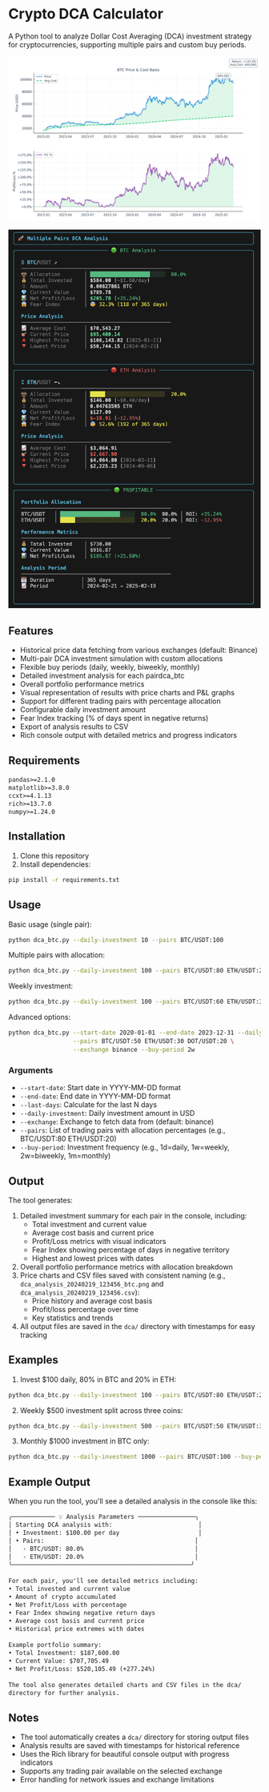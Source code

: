 # Crypto DCA Calculator

A Python tool to analyze Dollar Cost Averaging (DCA) investment strategy for cryptocurrencies, supporting multiple pairs and custom buy periods.

![DCA Analysis Example](./media/dca_btc.png)

![CLI Example](./media/cli_log.png)

## Features

- Historical price data fetching from various exchanges (default: Binance)
- Multi-pair DCA investment simulation with custom allocations
- Flexible buy periods (daily, weekly, biweekly, monthly)
- Detailed investment analysis for each pairdca_btc
- Overall portfolio performance metrics
- Visual representation of results with price charts and P&L graphs
- Support for different trading pairs with percentage allocation
- Configurable daily investment amount
- Fear Index tracking (% of days spent in negative returns)
- Export of analysis results to CSV
- Rich console output with detailed metrics and progress indicators

## Requirements

```
pandas>=2.1.0
matplotlib>=3.8.0
ccxt>=4.1.13
rich>=13.7.0
numpy>=1.24.0
```

## Installation

1. Clone this repository
2. Install dependencies:
```bash
pip install -r requirements.txt
```

## Usage

Basic usage (single pair):
```bash
python dca_btc.py --daily-investment 10 --pairs BTC/USDT:100
```

Multiple pairs with allocation:
```bash
python dca_btc.py --daily-investment 100 --pairs BTC/USDT:80 ETH/USDT:20
```

Weekly investment:
```bash
python dca_btc.py --daily-investment 100 --pairs BTC/USDT:60 ETH/USDT:30 SOL/USDT:10 --buy-period 1w
```

Advanced options:
```bash
python dca_btc.py --start-date 2020-01-01 --end-date 2023-12-31 --daily-investment 100 \
                  --pairs BTC/USDT:50 ETH/USDT:30 DOT/USDT:20 \
                  --exchange binance --buy-period 2w
```

### Arguments

- `--start-date`: Start date in YYYY-MM-DD format
- `--end-date`: End date in YYYY-MM-DD format
- `--last-days`: Calculate for the last N days
- `--daily-investment`: Daily investment amount in USD
- `--exchange`: Exchange to fetch data from (default: binance)
- `--pairs`: List of trading pairs with allocation percentages (e.g., BTC/USDT:80 ETH/USDT:20)
- `--buy-period`: Investment frequency (e.g., 1d=daily, 1w=weekly, 2w=biweekly, 1m=monthly)

## Output

The tool generates:
1. Detailed investment summary for each pair in the console, including:
   - Total investment and current value
   - Average cost basis and current price
   - Profit/Loss metrics with visual indicators
   - Fear Index showing percentage of days in negative territory
   - Highest and lowest prices with dates
2. Overall portfolio performance metrics with allocation breakdown
3. Price charts and CSV files saved with consistent naming (e.g., `dca_analysis_20240219_123456_btc.png` and `dca_analysis_20240219_123456.csv`):
   - Price history and average cost basis
   - Profit/loss percentage over time
   - Key statistics and trends
4. All output files are saved in the `dca/` directory with timestamps for easy tracking

## Examples

1. Invest $100 daily, 80% in BTC and 20% in ETH:
```bash
python dca_btc.py --daily-investment 100 --pairs BTC/USDT:80 ETH/USDT:20
```

2. Weekly $500 investment split across three coins:
```bash
python dca_btc.py --daily-investment 500 --pairs BTC/USDT:50 ETH/USDT:30 SOL/USDT:20 --buy-period 1w
```

3. Monthly $1000 investment in BTC only:
```bash
python dca_btc.py --daily-investment 1000 --pairs BTC/USDT:100 --buy-period 1m
```

## Example Output

When you run the tool, you'll see a detailed analysis in the console like this:

```
╭──────────── 💡 Analysis Parameters ────────────────╮
│ Starting DCA analysis with:                        │
│ • Investment: $100.00 per day                      │
│ • Pairs:                                          │
│   - BTC/USDT: 80.0%                               │
│   - ETH/USDT: 20.0%                               │
╰──────────────────────────────────────────────────╯

For each pair, you'll see detailed metrics including:
• Total invested and current value
• Amount of crypto accumulated
• Net Profit/Loss with percentage
• Fear Index showing negative return days
• Average cost basis and current price
• Historical price extremes with dates

Example portfolio summary:
• Total Investment: $187,600.00
• Current Value: $707,705.49
• Net Profit/Loss: $520,105.49 (+277.24%)

The tool also generates detailed charts and CSV files in the dca/ directory for further analysis.
```

## Notes

- The tool automatically creates a `dca/` directory for storing output files
- Analysis results are saved with timestamps for historical reference
- Uses the Rich library for beautiful console output with progress indicators
- Supports any trading pair available on the selected exchange
- Error handling for network issues and exchange limitations